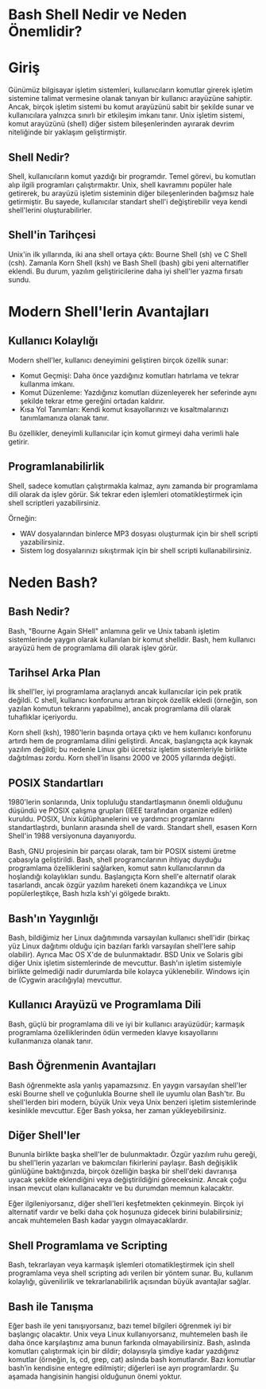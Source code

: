 # Bash Shell Nedir ve Neden Önemlidir?

# Giriş

Günümüz bilgisayar işletim sistemleri, kullanıcıların komutlar girerek işletim sistemine talimat vermesine olanak tanıyan bir kullanıcı arayüzüne sahiptir. 
Ancak, birçok işletim sistemi bu komut arayüzünü sabit bir şekilde sunar ve kullanıcılara yalnızca sınırlı bir etkileşim imkanı tanır. 
Unix işletim sistemi, komut arayüzünü (shell) diğer sistem bileşenlerinden ayırarak devrim niteliğinde bir yaklaşım geliştirmiştir.

## Shell Nedir?

Shell, kullanıcıların komut yazdığı bir programdır. 
Temel görevi, bu komutları alıp ilgili programları çalıştırmaktır. 
Unix, shell kavramını popüler hale getirerek, bu arayüzü işletim sisteminin diğer bileşenlerinden bağımsız hale getirmiştir. 
Bu sayede, kullanıcılar standart shell'i değiştirebilir veya kendi shell'lerini oluşturabilirler.

## Shell'in Tarihçesi

Unix'in ilk yıllarında, iki ana shell ortaya çıktı: Bourne Shell (sh) ve C Shell (csh). 
Zamanla Korn Shell (ksh) ve Bash Shell (bash) gibi yeni alternatifler eklendi. 
Bu durum, yazılım geliştiricilerine daha iyi shell'ler yazma fırsatı sundu.

# Modern Shell'lerin Avantajları

## Kullanıcı Kolaylığı

Modern shell'ler, kullanıcı deneyimini geliştiren birçok özellik sunar:

- Komut Geçmişi: Daha önce yazdığınız komutları hatırlama ve tekrar kullanma imkanı.
- Komut Düzenleme: Yazdığınız komutları düzenleyerek her seferinde aynı şekilde tekrar etme gereğini ortadan kaldırır.
- Kısa Yol Tanımları: Kendi komut kısayollarınızı ve kısaltmalarınızı tanımlamanıza olanak tanır.

Bu özellikler, deneyimli kullanıcılar için komut girmeyi daha verimli hale getirir.

## Programlanabilirlik

Shell, sadece komutları çalıştırmakla kalmaz, aynı zamanda bir programlama dili olarak da işlev görür. 
Sık tekrar eden işlemleri otomatikleştirmek için shell scriptleri yazabilirsiniz. 

Örneğin:

- WAV dosyalarından binlerce MP3 dosyası oluşturmak için bir shell scripti yazabilirsiniz.
- Sistem log dosyalarınızı sıkıştırmak için bir shell scripti kullanabilirsiniz.

# Neden Bash?

## Bash Nedir?

Bash, "Bourne Again SHell" anlamına gelir ve Unix tabanlı işletim sistemlerinde yaygın olarak kullanılan bir komut shelldir. 
Bash, hem kullanıcı arayüzü hem de programlama dili olarak işlev görür.

## Tarihsel Arka Plan

İlk shell'ler, iyi programlama araçlarıydı ancak kullanıcılar için pek pratik değildi. 
C shell, kullanıcı konforunu artıran birçok özellik ekledi (örneğin, son yazılan komutun tekrarını yapabilme), ancak programlama dili olarak tuhaflıklar içeriyordu. 

Korn shell (ksh), 1980'lerin başında ortaya çıktı ve hem kullanıcı konforunu artırdı hem de programlama dilini geliştirdi. 
Ancak, başlangıçta açık kaynak yazılım değildi; bu nedenle Linux gibi ücretsiz işletim sistemleriyle birlikte dağıtılması zordu. 
Korn shell’in lisansı 2000 ve 2005 yıllarında değişti.

## POSIX Standartları

1980'lerin sonlarında, Unix topluluğu standartlaşmanın önemli olduğunu düşündü ve POSIX çalışma grupları (IEEE tarafından organize edilen) kuruldu. 
POSIX, Unix kütüphanelerini ve yardımcı programlarını standartlaştırdı, bunların arasında shell de vardı. 
Standart shell, esasen Korn Shell'in 1988 versiyonuna dayanıyordu.

Bash, GNU projesinin bir parçası olarak, tam bir POSIX sistemi üretme çabasıyla geliştirildi. 
Bash, shell programcılarının ihtiyaç duyduğu programlama özelliklerini sağlarken, komut satırı kullanıcılarının da hoşlandığı kolaylıkları sundu. 
Başlangıçta Korn shell'e alternatif olarak tasarlandı, ancak özgür yazılım hareketi önem kazandıkça ve Linux popülerleştikçe, Bash hızla ksh'yi gölgede bıraktı.

## Bash'ın Yaygınlığı

Bash, bildiğimiz her Linux dağıtımında varsayılan kullanıcı shell'idir (birkaç yüz Linux dağıtımı olduğu için bazıları farklı varsayılan shell'lere sahip olabilir). 
Ayrıca Mac OS X'de de bulunmaktadır. BSD Unix ve Solaris gibi diğer Unix işletim sistemlerinde de mevcuttur. 
Bash'ın işletim sistemiyle birlikte gelmediği nadir durumlarda bile kolayca yüklenebilir. Windows için de (Cygwin aracılığıyla) mevcuttur.

## Kullanıcı Arayüzü ve Programlama Dili

Bash, güçlü bir programlama dili ve iyi bir kullanıcı arayüzüdür; karmaşık programlama özelliklerinden ödün vermeden klavye kısayollarını kullanmanıza olanak tanır. 

## Bash Öğrenmenin Avantajları

Bash öğrenmekte asla yanlış yapamazsınız. En yaygın varsayılan shell'ler eski Bourne shell ve çoğunlukla Bourne shell ile uyumlu olan Bash'tır. 
Bu shell'lerden biri modern, büyük Unix veya Unix benzeri işletim sistemlerinde kesinlikle mevcuttur. Eğer Bash yoksa, her zaman yükleyebilirsiniz.

## Diğer Shell'ler

Bununla birlikte başka shell'ler de bulunmaktadır. Özgür yazılım ruhu gereği, bu shell'lerin yazarları ve bakımcıları fikirlerini paylaşır. 
Bash değişiklik günlüğüne baktığınızda, birçok özelliğin başka bir shell'deki davranışa uyacak şekilde eklendiğini veya değiştirildiğini göreceksiniz. 
Ancak çoğu insan mevcut olanı kullanacaktır ve bu durumdan memnun kalacaktır.

Eğer ilgileniyorsanız, diğer shell'leri keşfetmekten çekinmeyin. 
Birçok iyi alternatif vardır ve belki daha çok hoşunuza gidecek birini bulabilirsiniz; ancak muhtemelen Bash kadar yaygın olmayacaklardır.

## Shell Programlama ve Scripting

Bash, tekrarlayan veya karmaşık işlemleri otomatikleştirmek için shell programlama veya shell scripting adı verilen bir yöntem sunar. 
Bu, kullanım kolaylığı, güvenilirlik ve tekrarlanabilirlik açısından büyük avantajlar sağlar. 

## Bash ile Tanışma

Eğer bash ile yeni tanışıyorsanız, bazı temel bilgileri öğrenmek iyi bir başlangıç olacaktır. 
Unix veya Linux kullanıyorsanız, muhtemelen bash ile daha önce karşılaştınız ama bunun farkında olmayabilirsiniz. 
Bash, aslında komutları çalıştırmak için bir dildir; dolayısıyla şimdiye kadar yazdığınız komutlar (örneğin, ls, cd, grep, cat) aslında bash komutlarıdır. 
Bazı komutlar bash’in kendisine entegre edilmiştir; diğerleri ise ayrı programlardır. Şu aşamada hangisinin hangisi olduğunun önemi yoktur.

